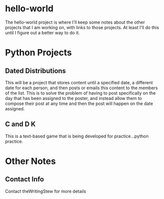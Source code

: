 # hello-world #

The hello-world project is where I'll keep some notes about the other projects that I am working on, with links to those projects. At least I'll do this until I figure out a better way to do it.

# Python Projects #

## Dated Distributions ##
This will be a project that stores content until a specified date, a different date for each person, and then posts or emails this content to the members of the list. This is to solve the problem of having to post specifically on the day that has been assigned to the poster, and instead allow them to compose their post at any time and then the post will happen on the date assigned. 

## C and D K ##
This is a text-based game that is being developed for practice...python practice. 

# Other Notes #
## Contact Info ##
Contact theWritingStew for more details
